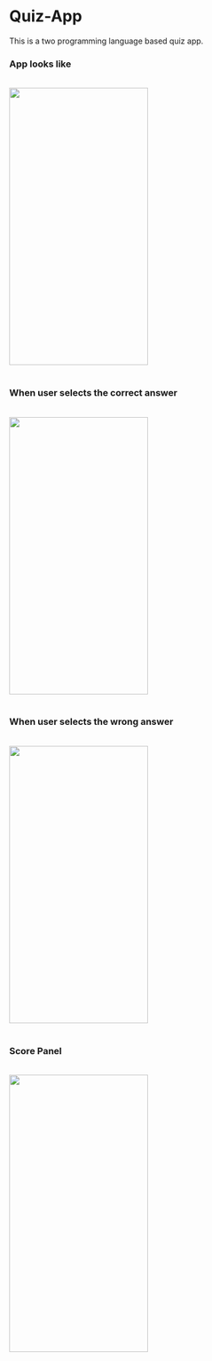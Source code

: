 # Quiz-App
This is a two programming language based quiz app.
<h3>App looks like</h3></br>
<img src="https://user-images.githubusercontent.com/66179464/118705497-ec2bc100-b835-11eb-9de6-765c51d33741.gif" width="250" height="500" /></br></br>
<h3>When user selects the correct answer</h3></br>
<img src="https://user-images.githubusercontent.com/66179464/118706001-82f87d80-b836-11eb-86d7-5f10265eea41.jpg" width="250" height="500" /></br></br>
<h3>When user selects the wrong answer</h3></br>
<img src="https://user-images.githubusercontent.com/66179464/118706512-0f0aa500-b837-11eb-80af-ed4f316d7d4f.jpg" width="250" height="500" /></br></br>
<h3>Score Panel</h3></br>
<img src="https://user-images.githubusercontent.com/66179464/118706747-58f38b00-b837-11eb-988d-c885b70aff9a.jpg" width="250" height="500" /></br></br>




